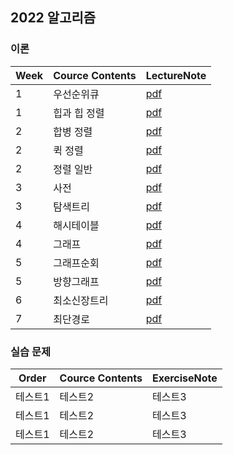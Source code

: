 ## 2022 알고리즘


### 이론
|Week|Cource Contents|LectureNote|
|------|---|---|
|1|우선순위큐|[pdf](https://github.com/0l0l4l4/2022_Summer_Algorithm/tree/main/이론/5.pdf)|
|1|힙과 힙 정렬|[pdf](https://github.com/0l0l4l4/2022_Summer_Algorithm/tree/main/이론/6.pdf)|
|2|합병 정렬|[pdf](https://github.com/0l0l4l4/2022_Summer_Algorithm/tree/main/이론/7.pdf)|
|2|퀵 정렬|[pdf](https://github.com/0l0l4l4/2022_Summer_Algorithm/tree/main/이론/8.pdf)|
|2|정렬 일반|[pdf](https://github.com/0l0l4l4/2022_Summer_Algorithm/tree/main/이론/9.pdf)|
|3|사전|[pdf](https://github.com/0l0l4l4/2022_Summer_Algorithm/tree/main/이론/10.pdf)|
|3|탐색트리|[pdf](https://github.com/0l0l4l4/2022_Summer_Algorithm/tree/main/이론/11.pdf)|
|4|해시테이블|[pdf](https://github.com/0l0l4l4/2022_Summer_Algorithm/tree/main/이론/12.pdf)|
|4|그래프|[pdf](https://github.com/0l0l4l4/2022_Summer_Algorithm/tree/main/이론/13.pdf)|
|5|그래프순회|[pdf](https://github.com/0l0l4l4/2022_Summer_Algorithm/tree/main/이론/14.pdf)|
|5|방향그래프|[pdf](https://github.com/0l0l4l4/2022_Summer_Algorithm/tree/main/이론/15.pdf)|
|6|최소신장트리|[pdf](https://github.com/0l0l4l4/2022_Summer_Algorithm/tree/main/이론/16.pdf)|
|7|최단경로|[pdf](https://github.com/0l0l4l4/2022_Summer_Algorithm/tree/main/이론/17.pdf)|

### 실습 문제
|Order|Cource Contents|ExerciseNote|
|------|---|---|
|테스트1|테스트2|테스트3|
|테스트1|테스트2|테스트3|
|테스트1|테스트2|테스트3|
